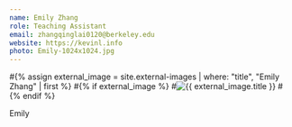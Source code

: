 ```yaml
---
name: Emily Zhang
role: Teaching Assistant
email: zhangqinglai0120@berkeley.edu
website: https://kevinl.info
photo: Emily-1024x1024.jpg
---
```

#{% assign external_image = site.external-images | where: "title", "Emily Zhang" | first %}
#{% if external_image %}
#<img src="{{ external_image.image_url }}" alt="{{ external_image.title }}">
#{% endif %}

Emily

